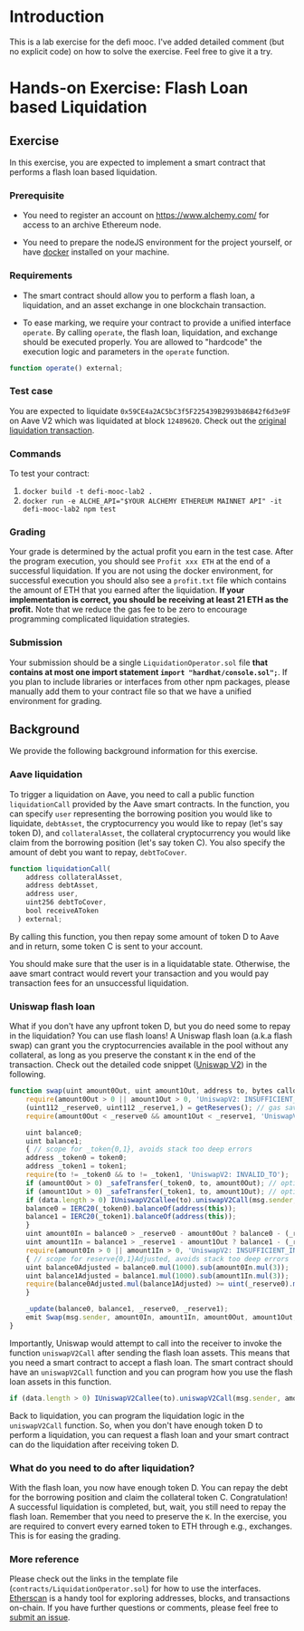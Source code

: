 
# Introduction

This is a lab exercise for the defi mooc. 
I've added detailed comment (but no explicit code) on how to solve the exercise.
Feel free to give it a try.

# Hands-on Exercise: Flash Loan based Liquidation

## Exercise
In this exercise, you are expected to implement a smart contract that performs a flash loan based liquidation.

### Prerequisite
- You need to register an account on https://www.alchemy.com/ for access to an archive Ethereum node.

- You need to prepare the nodeJS environment for the project yourself, or have [docker](https://www.docker.com/) installed on your machine.

### Requirements

- The smart contract should allow you to perform a flash loan, a liquidation, and an asset exchange in one blockchain transaction.

- To ease marking, we require your contract to provide a unified interface `operate`. By calling `operate`, the flash loan, liquidation, and exchange should be executed properly. You are allowed to "hardcode" the execution logic and parameters in the `operate` function.

```javascript
function operate() external;
```

### Test case

You are expected to liquidate `0x59CE4a2AC5bC3f5F225439B2993b86B42f6d3e9F` on Aave V2 which was liquidated at block `12489620`. Check out the [original liquidation transaction](https://etherscan.io/tx/0xac7df37a43fab1b130318bbb761861b8357650db2e2c6493b73d6da3d9581077).

### Commands
To test your contract:
1. `docker build -t defi-mooc-lab2 .`
2. `docker run -e ALCHE_API="$YOUR ALCHEMY ETHEREUM MAINNET API" -it defi-mooc-lab2 npm test`

### Grading

Your grade is determined by the actual profit you earn in the test case. After the program execution, you should see `Profit xxx ETH` at the end of a successful liquidation. If you are not using the docker environment, for successful execution you should also see a `profit.txt` file which contains the amount of ETH that you earned after the liquidation. **If your implementation is correct, you should be receiving at least 21 ETH as the profit.** Note that we reduce the gas fee to be zero to encourage programming complicated liquidation strategies. 

### Submission

Your submission should be a single `LiquidationOperator.sol` file **that contains at most one import statement `import "hardhat/console.sol";`**. If you plan to include libraries or interfaces from other npm packages, please manually add them to your contract file so that we have a unified environment for grading. 

## Background

We provide the following background information for this exercise.

### Aave liquidation
To trigger a liquidation on Aave, you need to call a public function `liquidationCall` provided by the Aave smart contracts. In the function, you can specify `user` representing the borrowing position you would like to liquidate, `debtAsset`, the cryptocurrency you would like to repay (let's say token D), and `collateralAsset`, the collateral cryptocurrency you would like claim from the borrowing position (let's say token C). You also specify the amount of debt you want to repay, `debtToCover`.

```javascript
function liquidationCall(
    address collateralAsset,
    address debtAsset,
    address user,
    uint256 debtToCover,
    bool receiveAToken
  ) external;
```

By calling this function, you then repay some amount of token D to Aave and in return, some token C is sent to your account.

You should make sure that the user is in a liquidatable state. Otherwise, the aave smart contract would revert your transaction and you would pay transaction fees for an unsuccessful liquidation. 

### Uniswap flash loan
What if you don't have any upfront token D, but you do need some to repay in the liquidation? You can use flash loans! A Uniswap flash loan (a.k.a flash swap) can grant you the cryptocurrencies available in the pool without any collateral, as long as you preserve the constant `K` in the end of the transaction. Check out the detailed code snippet ([Uniswap V2](https://github.com/Uniswap/uniswap-v2-core/blob/master/contracts/UniswapV2Pair.sol)) in the following.

```javascript
function swap(uint amount0Out, uint amount1Out, address to, bytes calldata data) external lock {
    require(amount0Out > 0 || amount1Out > 0, 'UniswapV2: INSUFFICIENT_OUTPUT_AMOUNT');
    (uint112 _reserve0, uint112 _reserve1,) = getReserves(); // gas savings
    require(amount0Out < _reserve0 && amount1Out < _reserve1, 'UniswapV2: INSUFFICIENT_LIQUIDITY');

    uint balance0;
    uint balance1;
    { // scope for _token{0,1}, avoids stack too deep errors
    address _token0 = token0;
    address _token1 = token1;
    require(to != _token0 && to != _token1, 'UniswapV2: INVALID_TO');
    if (amount0Out > 0) _safeTransfer(_token0, to, amount0Out); // optimistically transfer tokens
    if (amount1Out > 0) _safeTransfer(_token1, to, amount1Out); // optimistically transfer tokens
    if (data.length > 0) IUniswapV2Callee(to).uniswapV2Call(msg.sender, amount0Out, amount1Out, data);
    balance0 = IERC20(_token0).balanceOf(address(this));
    balance1 = IERC20(_token1).balanceOf(address(this));
    }
    uint amount0In = balance0 > _reserve0 - amount0Out ? balance0 - (_reserve0 - amount0Out) : 0;
    uint amount1In = balance1 > _reserve1 - amount1Out ? balance1 - (_reserve1 - amount1Out) : 0;
    require(amount0In > 0 || amount1In > 0, 'UniswapV2: INSUFFICIENT_INPUT_AMOUNT');
    { // scope for reserve{0,1}Adjusted, avoids stack too deep errors
    uint balance0Adjusted = balance0.mul(1000).sub(amount0In.mul(3));
    uint balance1Adjusted = balance1.mul(1000).sub(amount1In.mul(3));
    require(balance0Adjusted.mul(balance1Adjusted) >= uint(_reserve0).mul(_reserve1).mul(1000**2), 'UniswapV2: K');
    }

    _update(balance0, balance1, _reserve0, _reserve1);
    emit Swap(msg.sender, amount0In, amount1In, amount0Out, amount1Out, to);
}
```

Importantly, Uniswap would attempt to call into the receiver to invoke the function `uniswapV2Call` after sending the flash loan assets. This means that you need a smart contract to accept a flash loan. The smart contract should have an `uniswapV2Call` function and you can program how you use the flash loan assets in this function.

```javascript
if (data.length > 0) IUniswapV2Callee(to).uniswapV2Call(msg.sender, amount0Out, amount1Out, data);
```

Back to liquidation, you can program the liquidation logic in the `uniswapV2Call` function. So, when you don't have enough token D to perform a liquidation, you can request a flash loan and your smart contract can do the liquidation after receiving token D.

### What do you need to do after liquidation?
With the flash loan, you now have enough token D. You can repay the debt for the borrowing position and claim the collateral token C. Congratulation! A successful liquidation is completed, but, wait, you still need to repay the flash loan. Remember that you need to preserve the `K`. In the exercise, you are required to convert every earned token to ETH through e.g., exchanges. This is for easing the grading.

### More reference
Please check out the links in the template file (`contracts/LiquidationOperator.sol`) for how to use the interfaces. [Etherscan](https://etherscan.io/) is a handy tool for exploring addresses, blocks, and transactions on-chain. If you have further questions or comments, please feel free to [submit an issue](https://github.com/KaihuaQin/defi-mooc-lab2/issues/new).

